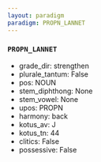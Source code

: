 ```yaml
---
layout: paradigm
paradigm: PROPN_LANNET
---
```

### ` PROPN_LANNET `


* grade_dir: strengthen
* plurale_tantum: False
* pos: NOUN
* stem_diphthong: None
* stem_vowel: None
* upos: PROPN
* harmony: back
* kotus_av: J
* kotus_tn: 44
* clitics: False
* possessive: False
